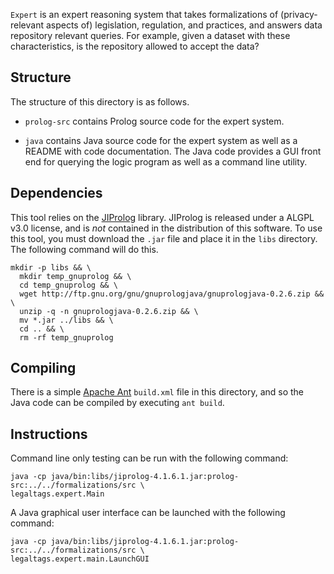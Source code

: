 `Expert` is an expert reasoning system that takes formalizations of (privacy-relevant aspects of) legislation, regulation, and practices, and answers data repository relevant queries. For example, given a dataset with these characteristics, is the repository allowed to accept the data?

## Structure

The structure of this directory is as follows.

- `prolog-src` contains Prolog source code for the expert system.

- `java` contains Java source code for the expert system as well as a README with code documentation. The Java code provides a GUI front end for querying the logic program as well as a command line utility.

## Dependencies

This tool relies on the [JIProlog](https://www.jiprolog.com/) library. JIProlog is released under a ALGPL v3.0 license, and is *not* contained in the distribution of this software. To use this tool, you must download the `.jar` file and place it in the `libs` directory. The following command will do this.

```
mkdir -p libs && \
  mkdir temp_gnuprolog && \
  cd temp_gnuprolog && \
  wget http://ftp.gnu.org/gnu/gnuprologjava/gnuprologjava-0.2.6.zip && \
  unzip -q -n gnuprologjava-0.2.6.zip && \
  mv *.jar ../libs && \
  cd .. && \
  rm -rf temp_gnuprolog
```

## Compiling

There is a simple [Apache Ant](https://ant.apache.org/) `build.xml` file in this directory, and so the Java code can be compiled by executing `ant build`.

## Instructions

Command line only testing can be run with the following command:

```
java -cp java/bin:libs/jiprolog-4.1.6.1.jar:prolog-src:../../formalizations/src \
legaltags.expert.Main
```

A Java graphical user interface can be launched with the following command:

```
java -cp java/bin:libs/jiprolog-4.1.6.1.jar:prolog-src:../../formalizations/src \
legaltags.expert.main.LaunchGUI
```
